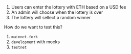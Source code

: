1. Users can enter the lottery with ETH based on a USD fee
2. An admin will choose when the lottery is over
3. The lottery will sellect a random winner

How do we want to test this?
1. `mainnet-fork`
2. `development` with mocks
3. `testnet`